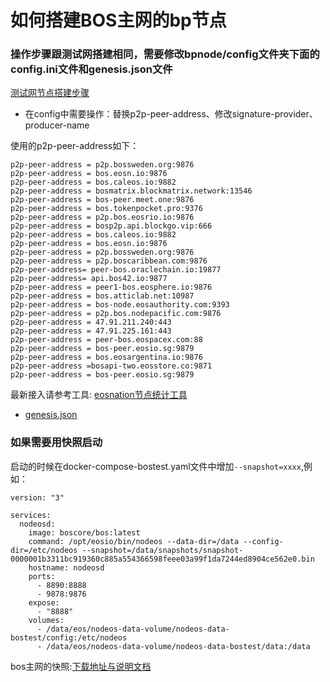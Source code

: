 # 如何搭建BOS主网的bp节点

### 操作步骤跟测试网搭建相同，需要修改bpnode/config文件夹下面的config.ini文件和genesis.json文件

[测试网节点搭建步骤](https://github.com/boscore/bos-testnet/blob/master/README.md)

- 在config中需要操作：替换p2p-peer-address、修改signature-provider、producer-name

使用的p2p-peer-address如下：
```
p2p-peer-address = p2p.bossweden.org:9876
p2p-peer-address = bos.eosn.io:9876
p2p-peer-address = bos.caleos.io:9882
p2p-peer-address = bosmatrix.blockmatrix.network:13546
p2p-peer-address = bos-peer.meet.one:9876
p2p-peer-address = bos.tokenpocket.pro:9376
p2p-peer-address = p2p.bos.eosrio.io:9876
p2p-peer-address = bosp2p.api.blockgo.vip:666
p2p-peer-address = bos.caleos.io:9882
p2p-peer-address = bos.eosn.io:9876
p2p-peer-address = p2p.bossweden.org:9876
p2p-peer-address = p2p.boscaribbean.com:9876
p2p-peer-address= peer-bos.oraclechain.io:19877
p2p-peer-address= api.bos42.io:9877
p2p-peer-address = peer1-bos.eosphere.io:9876
p2p-peer-address = bos.atticlab.net:10987
p2p-peer-address = bos-node.eosauthority.com:9393
p2p-peer-address = p2p.bos.nodepacific.com:9876
p2p-peer-address = 47.91.211.240:443
p2p-peer-address = 47.91.225.161:443
p2p-peer-address = peer-bos.eospacex.com:88
p2p-peer-address = bos-peer.eosio.sg:9879
p2p-peer-address = bos.eosargentina.io:9876
p2p-peer-address =bosapi-two.eosstore.co:9871
p2p-peer-address = bos-peer.eosio.sg:9879
```
最新接入请参考工具: [eosnation节点统计工具](https://validate.eosnation.io/bos/reports/endpoints.html)


- [genesis.json](https://github.com/boscore/bosres/blob/master/genesis.json)


### 如果需要用快照启动
启动的时候在docker-compose-bostest.yaml文件中增加```--snapshot=xxxx```,例如：
```
version: "3"

services:
  nodeosd:
    image: boscore/bos:latest
    command: /opt/eosio/bin/nodeos --data-dir=/data --config-dir=/etc/nodeos --snapshot=/data/snapshots/snapshot-0000001b3311bc919360c885a554366598feee03a99f1da7244ed8904ce562e0.bin
    hostname: nodeosd
    ports:
      - 8890:8888
      - 9878:9876
    expose:
      - "8888"
    volumes:
      - /data/eos/nodeos-data-volume/nodeos-data-bostest/config:/etc/nodeos
      - /data/eos/nodeos-data-volume/nodeos-data-bostest/data:/data
```

bos主网的快照:[下载地址与说明文档](https://eosnode.tools/snapshots/bos)
